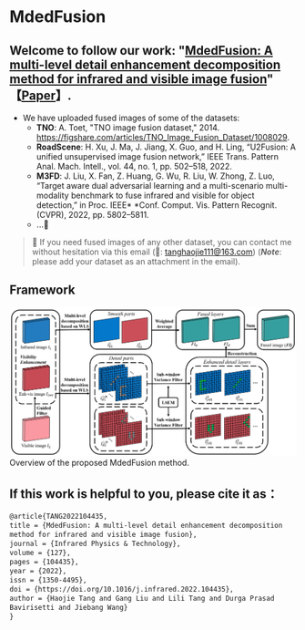 # MdedFusion
## Welcome to follow our work: "[MdedFusion: A multi-level detail enhancement decomposition method for infrared and visible image fusion](https://www.sciencedirect.com/science/article/abs/pii/S1350449522004169)" 【[Paper](https://www.sciencedirect.com/science/article/abs/pii/S1350449522004169)】.
- We have uploaded fused images of some of the datasets:
  - **TNO**: A. Toet, "TNO image fusion dataset," 2014. https://figshare.com/articles/TNO_Image_Fusion_Dataset/1008029.
  - **RoadScene**: H. Xu, J. Ma, J. Jiang, X. Guo, and H. Ling, “U2Fusion: A unified unsupervised image fusion network,” IEEE Trans. Pattern Anal. Mach. Intell., vol. 44, no. 1, pp. 502–518, 2022.
  - **M3FD**: J. Liu, X. Fan, Z. Huang, G. Wu, R. Liu, W. Zhong, Z. Luo, “Target aware dual adversarial learning and a multi-scenario multi-modality benchmark to fuse infrared and visible for object detection,” in Proc. IEEE* *Conf. Comput. Vis. Pattern Recognit. (CVPR), 2022, pp. 5802–5811.
  - ...🚩

> 📌 If you need fused images of any other dataset, you can contact me without hesitation via this email (📧: tanghaojie111@163.com) (**_Note_**: please add your dataset as an attachment in the email).

## Framework
![image](https://github.com/Haojie-Tang/MdedFusion/blob/main/Figure/Framework.jpg)
Overview of the proposed MdedFusion method.

## If this work is helpful to you, please cite it as：
```
@article{TANG2022104435,
title = {MdedFusion: A multi-level detail enhancement decomposition method for infrared and visible image fusion},
journal = {Infrared Physics & Technology},
volume = {127},
pages = {104435},
year = {2022},
issn = {1350-4495},
doi = {https://doi.org/10.1016/j.infrared.2022.104435},
author = {Haojie Tang and Gang Liu and Lili Tang and Durga Prasad Bavirisetti and Jiebang Wang}
}
```

